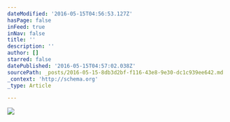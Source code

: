 ```yaml
---
dateModified: '2016-05-15T04:56:53.127Z'
hasPage: false
inFeed: true
inNav: false
title: ''
description: ''
author: []
starred: false
datePublished: '2016-05-15T04:57:02.038Z'
sourcePath: _posts/2016-05-15-8db3d2bf-f116-43e8-9e30-dc1c939ee642.md
_context: 'http://schema.org'
_type: Article

---
```

![](https://the-grid-user-content.s3-us-west-2.amazonaws.com/083f4c69-36cc-4950-b2aa-fcbe3a373c0c.jpg)